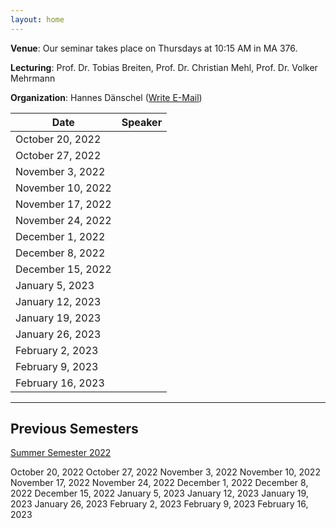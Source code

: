 ```yaml
---
layout: home
---
```


**Venue**: Our seminar takes place on Thursdays at 10:15 AM in MA 376.

**Lecturing**: Prof. Dr. Tobias Breiten, Prof. Dr. Christian Mehl, Prof. Dr. Volker Mehrmann

**Organization**: Hannes Dänschel ([Write E-Mail](mailto:daenschel@math.tu-berlin.de))

| Date              | Speaker |
|-------------------|---------|
| October  20, 2022 |         |
| October  27, 2022 |         |
| November  3, 2022 |         |
| November 10, 2022 |         |
| November 17, 2022 |         |
| November 24, 2022 |         |
| December  1, 2022 |         |
| December  8, 2022 |         |
| December 15, 2022 |         |
| January   5, 2023 |         |
| January  12, 2023 |         |
| January  19, 2023 |         |
| January  26, 2023 |         |
| February  2, 2023 |         |
| February  9, 2023 |         |
| February 16, 2023 |         |

*** 
## Previous Semesters
[Summer Semester 2022](/SoSe2022)

October  20, 2022
October  27, 2022
November  3, 2022
November 10, 2022
November 17, 2022
November 24, 2022
December  1, 2022
December  8, 2022
December 15, 2022
January   5, 2023
January  12, 2023
January  19, 2023
January  26, 2023
February  2, 2023
February  9, 2023
February 16, 2023
